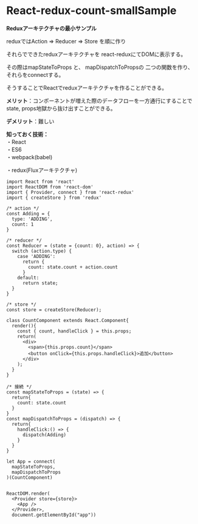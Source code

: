 # React-redux-count-smallSample

__Reduxアーキテクチャの最小サンプル__  

reduxではAction => Reducer => Store を順に作り  

それらでできたreduxアーキテクチャを
react-reduxにてDOMに表示する。  

その際はmapStateToProps と、 mapDispatchToPropsの
二つの関数を作り、それらをconnectする。  

そうすることでReactでreduxアーキテクチャを作ることができる。  

**メリット**：コンポーネントが増えた際のデータフローを一方通行にすることで
state, props地獄から抜け出すことができる。

**デメリット**：難しい  

**知っておく技術：**  
・React  
・ES6  
・webpack(babel)  

・redux(Fluxアーキテクチャ)  

    import React from 'react'
    import ReactDOM from 'react-dom'
    import { Provider, connect } from 'react-redux'
    import { createStore } from 'redux'

    /* action */
    const Adding = {
      type: 'ADDING',
      count: 1
    }

    /* reducer */
    const Reducer = (state = {count: 0}, action) => {
      switch (action.type) {
        case 'ADDING':
          return {
            count: state.count + action.count
          }
        default:
          return state;
      }
    }

    /* store */
    const store = createStore(Reducer);

    class CountComponent extends React.Component{
      render(){
        const { count, handleClick } = this.props;
        return(
          <div>
            <span>{this.props.count}</span>
            <button onClick={this.props.handleClick}>追加</button>
          </div>
        );
      }
    }

    /* 接続 */
    const mapStateToProps = (state) => {
      return{
        count: state.count
      }
    }
    const mapDispatchToProps = (dispatch) => {
      return{
        handleClick:() => {
          dispatch(Adding)
        }
      }
    }

    let App = connect(
      mapStateToProps,
      mapDispatchToProps
    )(CountComponent)


    ReactDOM.render(
      <Provider store={store}>
        <App />
      </Provider>,
      document.getElementById("app"))
